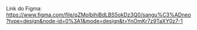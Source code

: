 Link do Figma: https://www.figma.com/file/qZMolbihiBdLBS5okDz3Q0/sangu%C3%ADneo?type=design&node-id=0%3A1&mode=design&t=YnOmKr7z9TaXY0z7-1
